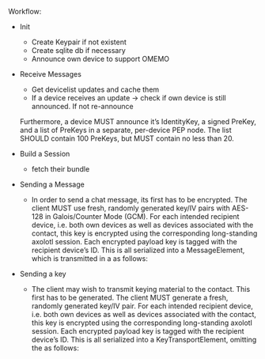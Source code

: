 Workflow:

- Init
    - Create Keypair if not existent
    - Create sqlite db if necessary
    - Announce own device to support OMEMO

- Receive Messages
    - Get devicelist updates and cache them
    - If a device receives an update  -> check if own device is still announced.
      If not re-announce

    Furthermore, a device MUST announce it’s IdentityKey, a signed PreKey,
    and a list of PreKeys in a separate, per-device PEP node.
    The list SHOULD contain 100 PreKeys, but MUST contain no less than 20.

- Build a Session
    - fetch their bundle

- Sending a Message
    - In order to send a chat message, its <body> first has to be encrypted.
    The client MUST use fresh, randomly generated key/IV pairs with AES-128 in
    Galois/Counter Mode (GCM). For each intended recipient device, i.e. both
    own devices as well as devices associated with the contact, this key is
    encrypted using the corresponding long-standing axolotl session.
    Each encrypted payload key is tagged with the recipient device’s ID.
    This is all serialized into a MessageElement,
    which is transmitted in a <message> as follows:


- Sending a key
    - The client may wish to transmit keying material to the contact. This
    first has to be generated. The client MUST generate a fresh, randomly
    generated key/IV pair. For each intended recipient device, i.e. both own
    devices as well as devices associated with the contact, this key is
    encrypted using the corresponding long-standing axolotl session.
    Each encrypted payload key is tagged with the recipient device’s ID.
    This is all serialized into a KeyTransportElement,
    omitting the <payload> as follows:
